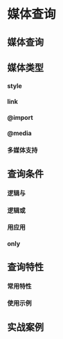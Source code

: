 # 媒体查询

## 媒体查询



## 媒体类型



#### style



#### link



#### @import



#### @media



#### 多媒体支持



## 查询条件



#### 逻辑与



#### 逻辑或



#### 用应用



#### only



## 查询特性



#### 常用特性



#### 使用示例



## 实战案例



